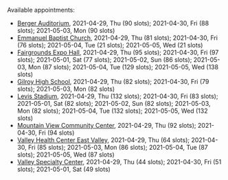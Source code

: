 Available appointments:

* [Berger Auditorium](https://schedulecare.sccgov.org/mychartprd/SignupAndSchedule/EmbeddedSchedule?id=132694&vt=1277&dept=101064003), 2021-04-29, Thu (90 slots); 2021-04-30, Fri (88 slots); 2021-05-03, Mon (90 slots)
* [Emmanuel Baptist Church](https://schedulecare.sccgov.org/mychartprd/SignupAndSchedule/EmbeddedSchedule?id=132871&vt=1277&dept=101064006), 2021-04-29, Thu (81 slots); 2021-04-30, Fri (76 slots); 2021-05-04, Tue (21 slots); 2021-05-05, Wed (21 slots)
* [Fairgrounds Expo Hall](https://schedulecare.sccgov.org/mychartprd/SignupAndSchedule/EmbeddedSchedule?id=132726&vt=1277&dept=101064002), 2021-04-29, Thu (95 slots); 2021-04-30, Fri (97 slots); 2021-05-01, Sat (77 slots); 2021-05-02, Sun (86 slots); 2021-05-03, Mon (87 slots); 2021-05-04, Tue (129 slots); 2021-05-05, Wed (138 slots)
* [Gilroy High School](https://schedulecare.sccgov.org/mychartprd/SignupAndSchedule/EmbeddedSchedule?id=132980&vt=1277&dept=101064008), 2021-04-29, Thu (82 slots); 2021-04-30, Fri (79 slots); 2021-05-03, Mon (82 slots)
* [Levis Stadium](https://schedulecare.sccgov.org/mychartprd/SignupAndSchedule/EmbeddedSchedule?id=132723&vt=1277&dept=101064004), 2021-04-29, Thu (132 slots); 2021-04-30, Fri (83 slots); 2021-05-01, Sat (82 slots); 2021-05-02, Sun (82 slots); 2021-05-03, Mon (82 slots); 2021-05-04, Tue (132 slots); 2021-05-05, Wed (132 slots)
* [Mountain View Community Center](https://schedulecare.sccgov.org/mychartprd/SignupAndSchedule/EmbeddedSchedule?id=132472&vt=1277&dept=101064001), 2021-04-29, Thu (92 slots); 2021-04-30, Fri (94 slots)
* [Valley Health Center East Valley](https://schedulecare.sccgov.org/mychartprd/SignupAndSchedule/EmbeddedSchedule?id=132268&vt=1277&dept=101064007), 2021-04-29, Thu (64 slots); 2021-04-30, Fri (85 slots); 2021-05-03, Mon (86 slots); 2021-05-04, Tue (87 slots); 2021-05-05, Wed (87 slots)
* [Valley Specialty Center](https://schedulecare.sccgov.org/mychartprd/SignupAndSchedule/EmbeddedSchedule?id=132277&vt=1277&dept=101001072), 2021-04-29, Thu (44 slots); 2021-04-30, Fri (51 slots); 2021-05-01, Sat (49 slots)
